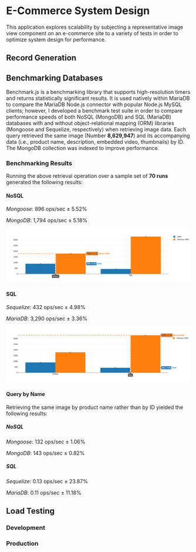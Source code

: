 # E-Commerce System Design

This application explores scalability by subjecting a representative image view component
on an e-commerce site to a variety of tests in order to optimize system design for
performance.

## Record Generation

## Benchmarking Databases
Benchmark.js is a benchmarking library that supports high-resolution timers and
returns statistically significant results.  It is used natively within MariaDB to
compare the MariaDB Node.js connector with popular Node.js MySQL clients; however,
I developed a benchmark test suite in order to compare performance speeds of both
NoSQL (MongoDB) and SQL (MariaDB) databases with and without object-relational mapping
(ORM) libraries (Mongoose and Sequelize, respectively) when retrieving image data.  Each
query retrieved the same image (Number __8,629,947__) and its accompanying data
(i.e., product name, description, embedded video, thumbnails) by ID.  The MongoDB
collection was indexed to improve performance.

### Benchmarking Results
Running the above retrieval operation over a sample set of __70 runs__ generated
the following results:

#### NoSQL
_Mongoose_:  896 ops/sec ± 5.52%

_MongoDB_:  1,794 ops/sec ± 5.18%

![alt text](https://raw.githubusercontent.com/nmalesa/image-view/master/benchmark/plotly/nosql.png "Bar Chart Displaying NoSQL Benchmarking Statistics")

#### SQL
_Sequelize_:  432 ops/sec ± 4.98%

_MariaDB_:  3,290 ops/sec ± 3.36%

![alt text](https://raw.githubusercontent.com/nmalesa/image-view/master/benchmark/plotly/sql.png "Bar Chart Displaying SQL Benchmarking Statistics")

#### Query by Name
Retrieving the same image by product name rather than by ID yielded the following
results:

##### NoSQL

_Mongoose_:  132 ops/sec ± 1.06%

_MongoDB_:  143 ops/sec ± 0.82%

##### SQL

_Sequelize_: 0.13 ops/sec ± 23.87%

_MariaDB_: 0.11 ops/sec ± 11.18%


## Load Testing


### Development

### Production
